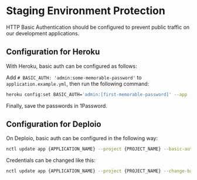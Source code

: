 # Staging Environment Protection

HTTP Basic Authentication should be configured to prevent public traffic on our development applications.

## Configuration for Heroku

With Heroku, basic auth can be configured as follows:

Add `# BASIC_AUTH: 'admin:some-memorable-password'` to `application.example.yml`, then run the following command:

```sh
heroku config:set BASIC_AUTH='admin:[first-memorable-password]' --app [your-app]-develop
```
Finally, save the passwords in 1Password.

## Configuration for Deploio

On Deploio, basic auth can be configured in the following way:

```sh
nctl update app {APPLICATION_NAME} --project {PROJECT_NAME} --basic-auth=true
```

Credentials can be changed like this:
```sh
nctl update app {APPLICATION_NAME} --project {PROJECT_NAME} --change-basic-auth-password
```
